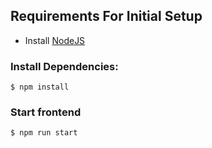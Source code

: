 ## Requirements For Initial Setup
- Install [NodeJS](https://nodejs.org/en/)

### Install Dependencies:
`$ npm install`

### Start frontend
`$ npm run start`
